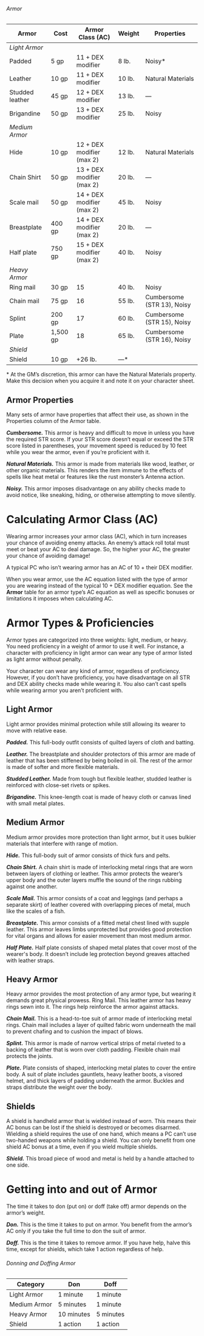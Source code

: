 ###### Armor
| Armor           | Cost     | Armor Class (AC)          | Weight | Properties                 |
| --------------- | -------- | ------------------------- | ------ | -------------------------- |
| *Light Armor*   |          |                           |        |                            |
| Padded          | 5 gp     | 11 + DEX modifier         | 8 lb.  | Noisy*                     |
| Leather         | 10 gp    | 11 + DEX modifier         | 10 lb. | Natural Materials          |
| Studded leather | 45 gp    | 12 + DEX modifier         | 13 lb. | —                          |
| Brigandine      | 50 gp    | 13 + DEX modifier         | 25 lb. | Noisy                      |
| *Medium Armor*  |          |                           |        |                            |
| Hide            | 10 gp    | 12 + DEX modifier (max 2) | 12 lb. | Natural Materials          |
| Chain Shirt     | 50 gp    | 13 + DEX modifier (max 2) | 20 lb. | —                          |
| Scale mail      | 50 gp    | 14 + DEX modifier (max 2) | 45 lb. | Noisy                      |
| Breastplate     | 400 gp   | 14 + DEX modifier (max 2) | 20 lb. | —                          |
| Half plate      | 750 gp   | 15 + DEX modifier (max 2) | 40 lb. | Noisy                      |
| *Heavy Armor*   |          |                           |        |                            |
| Ring mail       | 30 gp    | 15                        | 40 lb. | Noisy                      |
| Chain mail      | 75 gp    | 16                        | 55 lb. | Cumbersome (STR 13), Noisy |
| Splint          | 200 gp   | 17                        | 60 lb. | Cumbersome (STR 15), Noisy |
| Plate           | 1,500 gp | 18                        | 65 lb. | Cumbersome (STR 16), Noisy |
| *Shield*        |          |                           |        |                            |
| Shield          | 10 gp    | +26 lb.                   | —*     |                            |
\* At the GM’s discretion, this armor can have the Natural Materials property. Make this decision when you acquire it and note it on your character sheet.
## Armor Properties
Many sets of armor have properties that affect their use, as shown in the Properties column of the Armor table.

***Cumbersome.*** This armor is heavy and difficult to move in unless you have the required STR score. If your STR score doesn’t equal or exceed the STR score listed in parentheses, your movement speed is reduced by 10 feet while you wear the armor, even if you’re proficient with it.

***Natural Materials.*** This armor is made from materials like wood, leather, or other organic materials. This renders the item immune to the effects of spells like heat metal or features like the rust monster’s Antenna action.

***Noisy.*** This armor imposes disadvantage on any ability checks made to avoid notice, like sneaking, hiding, or otherwise attempting to move silently.
# Calculating Armor Class (AC)
Wearing armor increases your armor class (AC), which in turn increases your chance of avoiding enemy attacks. An enemy’s attack roll total must meet or beat your AC to deal damage. So, the higher your AC, the greater your chance of avoiding damage!

A typical PC who isn’t wearing armor has an AC of 10 + their DEX modifier.

When you wear armor, use the AC equation listed with the type of armor you are wearing instead of the typical 10 + DEX modifier equation. See the **Armor** table for an armor type’s AC equation as well as specific bonuses or limitations it imposes when calculating AC.
# Armor Types & Proficiencies
Armor types are categorized into three weights: light, medium, or heavy. You need proficiency in a weight of armor to use it well. For instance, a character with proficiency in light armor can wear any type of armor listed as light armor without penalty.

Your character can wear any kind of armor, regardless of proficiency. However, if you don’t have proficiency, you have disadvantage on all STR and DEX ability checks made while wearing it. You also can’t cast spells while wearing armor you aren’t proficient with.
## Light Armor
Light armor provides minimal protection while still allowing its wearer to move with relative ease.

***Padded.*** This full-body outfit consists of quilted layers of cloth and batting.

***Leather.*** The breastplate and shoulder protectors of this armor are made of leather that has been stiffened by being boiled in oil. The rest of the armor is made of softer and more flexible materials.

***Studded Leather.*** Made from tough but flexible leather, studded leather is reinforced with close-set rivets or spikes.

***Brigandine.*** This knee-length coat is made of heavy cloth or canvas lined with small metal plates.
## Medium Armor
Medium armor provides more protection than light armor, but it uses bulkier materials that interfere with range of motion.

***Hide.*** This full-body suit of armor consists of thick furs and pelts.

***Chain Shirt.*** A chain shirt is made of interlocking metal rings that are worn between layers of clothing or leather. This armor protects the wearer’s upper body and the outer layers muffle the sound of the rings rubbing against one another.

***Scale Mail.*** This armor consists of a coat and leggings (and perhaps a separate skirt) of leather covered with overlapping pieces of metal, much like the scales of a fish.

***Breastplate.*** This armor consists of a fitted metal chest lined with supple leather. This armor leaves limbs unprotected but provides good protection for vital organs and allows for easier movement than most medium armor.

***Half Plate.*** Half plate consists of shaped metal plates that cover most of the wearer's body. It doesn’t include leg protection beyond greaves attached with leather straps.
## Heavy Armor
Heavy armor provides the most protection of any armor type, but wearing it demands great physical prowess. Ring Mail. This leather armor has heavy rings sewn into it. The rings help reinforce the armor against attacks.

***Chain Mail.*** This is a head-to-toe suit of armor made of interlocking metal rings. Chain mail includes a layer of quilted fabric worn underneath the mail to prevent chafing and to cushion the impact of blows.

***Splint.*** This armor is made of narrow vertical strips of metal riveted to a backing of leather that is worn over cloth padding. Flexible chain mail protects the joints.

***Plate.*** Plate consists of shaped, interlocking metal plates to cover the entire body. A suit of plate includes gauntlets, heavy leather boots, a visored helmet, and thick layers of padding underneath the armor. Buckles and straps distribute the weight over the body.

## Shields
A shield is handheld armor that is wielded instead of worn. This means their AC bonus can be lost if the shield is destroyed or becomes disarmed. Wielding a shield requires the use of one hand, which means a PC can’t use two-handed weapons while holding a shield. You can only benefit from one shield AC bonus at a time, even if you wield multiple shields.

***Shield.*** This broad piece of wood and metal is held by a handle attached to one side.
# Getting into and out of Armor
The time it takes to don (put on) or doff (take off) armor depends on the armor’s weight.

***Don.*** This is the time it takes to put on armor. You benefit from the armor’s AC only if you take the full time to don the suit of armor.

***Doff.*** This is the time it takes to remove armor. If you have help, halve this time, except for shields, which take 1 action regardless of help.
###### Donning and Doffing Armor
| Category | Don | Doff |
| -------- | --- | ---- |
| Light Armor | 1 minute | 1 minute |
| Medium Armor | 5 minutes | 1 minute |
| Heavy Armor | 10 minutes | 5 minutes |
| Shield | 1 action | 1 action |
